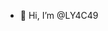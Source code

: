 - 👋 Hi, I’m @LY4C49

<!---
LY4C49/LY4C49 is a ✨ special ✨ repository because its `README.md` (this file) appears on your GitHub profile.
You can click the Preview link to take a look at your changes.
--->
